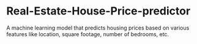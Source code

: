 # Real-Estate-House-Price-predictor
A machine learning model  that predicts housing prices based on  various features like location, square footage, number of bedrooms, etc.
